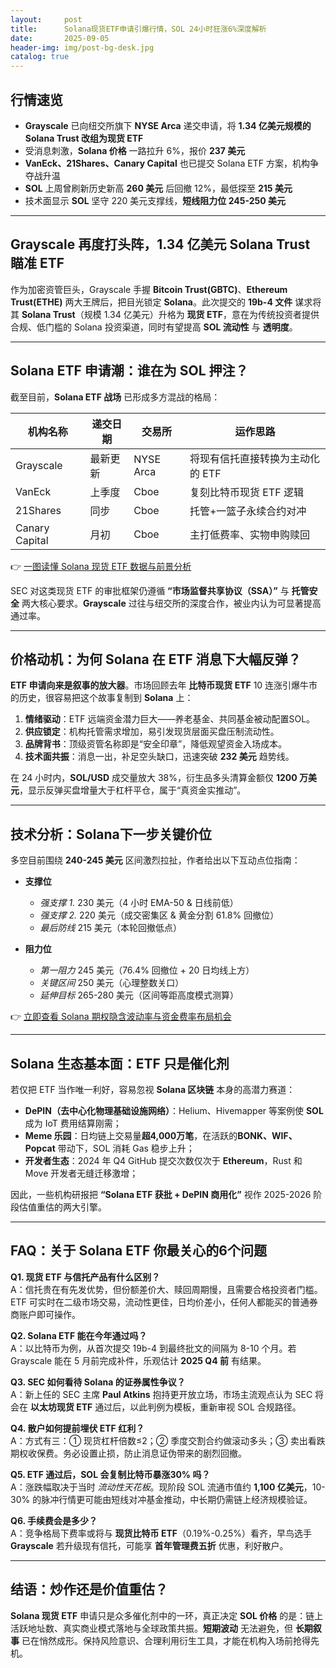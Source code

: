 ```yaml
---
layout:     post
title:      Solana现货ETF申请引爆行情，SOL 24小时狂涨6%深度解析
date:       2025-09-05
header-img: img/post-bg-desk.jpg
catalog: true
---
```


## 行情速览
- **Grayscale** 已向纽交所旗下 **NYSE Arca** 递交申请，将 **1.34 亿美元规模的 Solana Trust 改组为现货 ETF**
- 受消息刺激，**Solana 价格** 一路拉升 6%，报价 **237 美元**
- **VanEck、21Shares、Canary Capital** 也已提交 Solana ETF 方案，机构争夺战升温
- **SOL** 上周曾刷新历史新高 **260 美元** 后回撤 12%，最低探至 **215 美元**
- 技术面显示 **SOL** 坚守 220 美元支撑线，**短线阻力位 245-250 美元**

---

## Grayscale 再度打头阵，1.34 亿美元 Solana Trust 瞄准 ETF
作为加密资管巨头，Grayscale 手握 **Bitcoin Trust(GBTC)**、**Ethereum Trust(ETHE)** 两大王牌后，把目光锁定 **Solana**。此次提交的 **19b-4 文件** 谋求将其 **Solana Trust**（规模 1.34 亿美元）升格为 **现货 ETF**，意在为传统投资者提供合规、低门槛的 Solana 投资渠道，同时有望提高 **SOL 流动性** 与 **透明度**。

---

## Solana ETF 申请潮：谁在为 SOL 押注？
截至目前，**Solana ETF 战场** 已形成多方混战的格局：

| 机构名称        | 递交日期 | 交易所   | 运作思路               |
|-----------------|----------|----------|------------------------|
| Grayscale       | 最新更新 | NYSE Arca | 将现有信托直接转换为主动化的 ETF |
| VanEck          | 上季度   | Cboe    | 复刻比特币现货 ETF 逻辑  |
| 21Shares        | 同步     | Cboe    | 托管+一篮子永续合约对冲  |
| Canary Capital   | 月初     | Cboe    | 主打低费率、实物申购赎回 |

👉 [一图读懂 Solana 现货 ETF 数据与前景分析](https://okxdog.com/)

SEC 对这类现货 ETF 的审批框架仍遵循 **“市场监督共享协议（SSA）”** 与 **托管安全** 两大核心要求。**Grayscale** 过往与纽交所的深度合作，被业内认为可显著提高通过率。

---

## 价格动机：为何 Solana 在 ETF 消息下大幅反弹？
**ETF 申请向来是叙事的放大器**。市场回顾去年 **比特币现货 ETF** 10 连涨引爆牛市的历史，很容易把这个故事复制到 **Solana** 上：

1. **情绪驱动**：ETF 远端资金潜力巨大——养老基金、共同基金被动配置SOL。
2. **供应锁定**：机构托管需求增加，易引发现货层面买盘压制流动性。
3. **品牌背书**：顶级资管名称即是“安全印章”，降低观望资金入场成本。
4. **技术面共振**：消息一出，补足空头缺口，迅速突破 **232 美元** 趋势线。

在 24 小时内，**SOL/USD** 成交量放大 38%，衍生品多头清算金额仅 **1200 万美元**，显示反弹买盘增量大于杠杆平仓，属于“真资金实推动”。

---

## 技术分析：Solana下一步关键价位
多空目前围绕 **240-245 美元** 区间激烈拉扯，作者给出以下互动点位指南：

- **支撑位**  
  - *强支撑 1.* 230 美元（4 小时 EMA-50 & 日线前低）  
  - *强支撑 2.* 220 美元（成交密集区 & 黄金分割 61.8% 回撤位）  
  - *最后防线* 215 美元（本轮回撤低点）

- **阻力位**  
  - *第一阻力* 245 美元（76.4% 回撤位 + 20 日均线上方）  
  - *关键区间* 250 美元（心理整数关口）  
  - *延伸目标* 265-280 美元（区间等距高度模式测算）

👉 [立即查看 Solana 期权隐含波动率与资金费率布局机会](https://okxdog.com/)

---

## Solana 生态基本面：ETF 只是催化剂
若仅把 ETF 当作唯一利好，容易忽视 **Solana 区块链** 本身的高潜力赛道：

- **DePIN（去中心化物理基础设施网络）**：Helium、Hivemapper 等案例使 **SOL** 成为 IoT 费用结算刚需；
- **Meme 乐园**：日均链上交易量**超4,000万笔**，在活跃的**BONK、WIF、Popcat** 带动下，SOL 消耗 Gas 稳步上升；
- **开发者生态**：2024 年 Q4 GitHub 提交次数仅次于 **Ethereum**，Rust 和 Move 开发者无缝迁移激增；

因此，一些机构研报把 **“Solana ETF 获批 + DePIN 商用化”** 视作 2025-2026 阶段估值重估的两大引擎。

---

## FAQ：关于 Solana ETF 你最关心的6个问题

**Q1. 现货 ETF 与信托产品有什么区别？**  
A：信托贵在有先发优势，但份额差价大、赎回周期慢，且需要合格投资者门槛。ETF 可实时在二级市场交易，流动性更佳，日均价差小，任何人都能买的普通券商账户即可操作。

**Q2. Solana ETF 能在今年通过吗？**  
A：以比特币为例，从首次提交 19b-4 到最终批文的间隔为 8-10 个月。若 Grayscale 能在 5 月前完成补件，乐观估计 **2025 Q4 前** 有结果。

**Q3. SEC 如何看待 Solana 的证券属性争议？**  
A：新上任的 SEC 主席 **Paul Atkins** 抱持更开放立场，市场主流观点认为 SEC 将会在 **以太坊现货 ETF** 通过后，以此判例为模板，重新审视 SOL 合规路径。

**Q4. 散户如何提前埋伏 ETF 红利？**  
A：方式有三：① 现货杠杆倍数≤2；② 季度交割合约做滚动多头；③ 卖出看跌期权收保费。务必设置止损，防止消息证伪带来的剧烈回撤。

**Q5. ETF 通过后，SOL 会复制比特币暴涨30% 吗？**  
A：涨跌幅取决于当时 *流动性天花板*。现阶段 SOL 流通市值约 **1,100 亿美元**，10-30% 的脉冲行情更可能由短线对冲基金推动，中长期仍需链上经济规模验证。

**Q6. 手续费会是多少？**  
A：竞争格局下费率或将与 **现货比特币 ETF**（0.19%-0.25%）看齐，早鸟选手 **Grayscale** 若升级现有信托，可能享 **首年管理费五折** 优惠，利好散户。

---

## 结语：炒作还是价值重估？
**Solana 现货 ETF** 申请只是众多催化剂中的一环，真正决定 **SOL 价格** 的是：链上活跃地址数、真实商业模式落地与全球政策共振。**短期波动** 无法避免，但 **长期叙事** 已在悄然成形。保持风险意识、合理利用衍生工具，才能在机构入场前抢得先机。